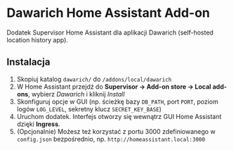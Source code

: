 # Dawarich Home Assistant Add-on

Dodatek Supervisor Home Assistant dla aplikacji Dawarich (self-hosted location history app).

## Instalacja
1. Skopiuj katalog `dawarich/` do `/addons/local/dawarich`
2. W Home Assistant przejdź do **Supervisor → Add-on store → Local add-ons**, wybierz *Dawarich* i kliknij *Install*
3. Skonfiguruj opcje w GUI (np. ścieżkę bazy `DB_PATH`, port `PORT`, poziom logów `LOG_LEVEL`, sekretny klucz `SECRET_KEY_BASE`)
4. Uruchom dodatek. Interfejs otworzy się wewnątrz GUI Home Assistant dzięki **Ingress**.
5. (Opcjonalnie) Możesz też korzystać z portu 3000 zdefiniowanego w `config.json` bezpośrednio, np. `http://homeassistant.local:3000`

